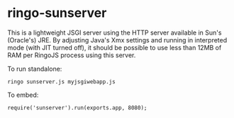 # ringo-sunserver

This is a lightweight JSGI server using the HTTP server available in 
Sun's (Oracle's) JRE. By adjusting Java's Xmx settings and running in
interpreted mode (with JIT turned off), it should be possible to use
less than 12MB of RAM per RingoJS process using this server.

To run standalone:

    ringo sunserver.js myjsgiwebapp.js
    
To embed:

    require('sunserver').run(exports.app, 8080);

